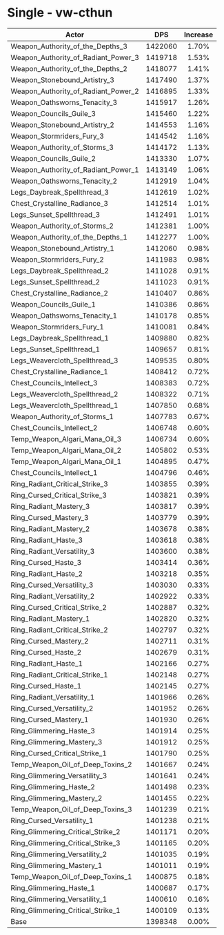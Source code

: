 # Single - vw-cthun
| Actor | DPS | Increase |
|---|:---:|:---:|
|Weapon_Authority_of_the_Depths_3|1422060|1.70%|
|Weapon_Authority_of_Radiant_Power_3|1419718|1.53%|
|Weapon_Authority_of_the_Depths_2|1418077|1.41%|
|Weapon_Stonebound_Artistry_3|1417490|1.37%|
|Weapon_Authority_of_Radiant_Power_2|1416895|1.33%|
|Weapon_Oathsworns_Tenacity_3|1415917|1.26%|
|Weapon_Councils_Guile_3|1415460|1.22%|
|Weapon_Stonebound_Artistry_2|1414553|1.16%|
|Weapon_Stormriders_Fury_3|1414542|1.16%|
|Weapon_Authority_of_Storms_3|1414172|1.13%|
|Weapon_Councils_Guile_2|1413330|1.07%|
|Weapon_Authority_of_Radiant_Power_1|1413149|1.06%|
|Weapon_Oathsworns_Tenacity_2|1412919|1.04%|
|Legs_Daybreak_Spellthread_3|1412619|1.02%|
|Chest_Crystalline_Radiance_3|1412514|1.01%|
|Legs_Sunset_Spellthread_3|1412491|1.01%|
|Weapon_Authority_of_Storms_2|1412381|1.00%|
|Weapon_Authority_of_the_Depths_1|1412277|1.00%|
|Weapon_Stonebound_Artistry_1|1412060|0.98%|
|Weapon_Stormriders_Fury_2|1411983|0.98%|
|Legs_Daybreak_Spellthread_2|1411028|0.91%|
|Legs_Sunset_Spellthread_2|1411023|0.91%|
|Chest_Crystalline_Radiance_2|1410407|0.86%|
|Weapon_Councils_Guile_1|1410386|0.86%|
|Weapon_Oathsworns_Tenacity_1|1410178|0.85%|
|Weapon_Stormriders_Fury_1|1410081|0.84%|
|Legs_Daybreak_Spellthread_1|1409880|0.82%|
|Legs_Sunset_Spellthread_1|1409657|0.81%|
|Legs_Weavercloth_Spellthread_3|1409535|0.80%|
|Chest_Crystalline_Radiance_1|1408412|0.72%|
|Chest_Councils_Intellect_3|1408383|0.72%|
|Legs_Weavercloth_Spellthread_2|1408322|0.71%|
|Legs_Weavercloth_Spellthread_1|1407850|0.68%|
|Weapon_Authority_of_Storms_1|1407783|0.67%|
|Chest_Councils_Intellect_2|1406748|0.60%|
|Temp_Weapon_Algari_Mana_Oil_3|1406734|0.60%|
|Temp_Weapon_Algari_Mana_Oil_2|1405802|0.53%|
|Temp_Weapon_Algari_Mana_Oil_1|1404895|0.47%|
|Chest_Councils_Intellect_1|1404796|0.46%|
|Ring_Radiant_Critical_Strike_3|1403855|0.39%|
|Ring_Cursed_Critical_Strike_3|1403821|0.39%|
|Ring_Radiant_Mastery_3|1403817|0.39%|
|Ring_Cursed_Mastery_3|1403779|0.39%|
|Ring_Radiant_Mastery_2|1403678|0.38%|
|Ring_Radiant_Haste_3|1403618|0.38%|
|Ring_Radiant_Versatility_3|1403600|0.38%|
|Ring_Cursed_Haste_3|1403414|0.36%|
|Ring_Radiant_Haste_2|1403218|0.35%|
|Ring_Cursed_Versatility_3|1403030|0.33%|
|Ring_Radiant_Versatility_2|1402922|0.33%|
|Ring_Cursed_Critical_Strike_2|1402887|0.32%|
|Ring_Radiant_Mastery_1|1402820|0.32%|
|Ring_Radiant_Critical_Strike_2|1402797|0.32%|
|Ring_Cursed_Mastery_2|1402711|0.31%|
|Ring_Cursed_Haste_2|1402679|0.31%|
|Ring_Radiant_Haste_1|1402166|0.27%|
|Ring_Radiant_Critical_Strike_1|1402148|0.27%|
|Ring_Cursed_Haste_1|1402145|0.27%|
|Ring_Radiant_Versatility_1|1401966|0.26%|
|Ring_Cursed_Versatility_2|1401952|0.26%|
|Ring_Cursed_Mastery_1|1401930|0.26%|
|Ring_Glimmering_Haste_3|1401914|0.25%|
|Ring_Glimmering_Mastery_3|1401912|0.25%|
|Ring_Cursed_Critical_Strike_1|1401790|0.25%|
|Temp_Weapon_Oil_of_Deep_Toxins_2|1401667|0.24%|
|Ring_Glimmering_Versatility_3|1401641|0.24%|
|Ring_Glimmering_Haste_2|1401498|0.23%|
|Ring_Glimmering_Mastery_2|1401455|0.22%|
|Temp_Weapon_Oil_of_Deep_Toxins_3|1401239|0.21%|
|Ring_Cursed_Versatility_1|1401238|0.21%|
|Ring_Glimmering_Critical_Strike_2|1401171|0.20%|
|Ring_Glimmering_Critical_Strike_3|1401165|0.20%|
|Ring_Glimmering_Versatility_2|1401035|0.19%|
|Ring_Glimmering_Mastery_1|1401011|0.19%|
|Temp_Weapon_Oil_of_Deep_Toxins_1|1400875|0.18%|
|Ring_Glimmering_Haste_1|1400687|0.17%|
|Ring_Glimmering_Versatility_1|1400610|0.16%|
|Ring_Glimmering_Critical_Strike_1|1400109|0.13%|
|Base|1398348|0.00%|

